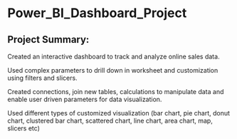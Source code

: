 # Power_BI_Dashboard_Project

## Project Summary:

Created an interactive dashboard to track and analyze online sales data.

Used complex parameters to drill down in worksheet and customization using filters and slicers.

Created connections, join new tables, calculations to manipulate data and enable user driven parameters for data visualization.

Used different types of customized visualization (bar chart, pie chart, donut chart, clustered bar chart, scattered chart, line chart, area chart, map, slicers etc)
